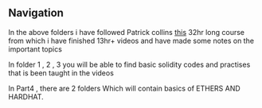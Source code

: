 ## Navigation
In the above folders i have followed Patrick collins [this](https://www.youtube.com/watch?v=gyMwXuJrbJQ&t=49266s) 32hr long course from which 
i have finished 13hr+ videos and have made some notes on the important topics 

In folder 1 , 2 ,  3  you will be able to find basic solidity codes and practises that is been taught in the videos

In Part4 , there are 2 folders Which will contain basics of ETHERS AND HARDHAT. 
